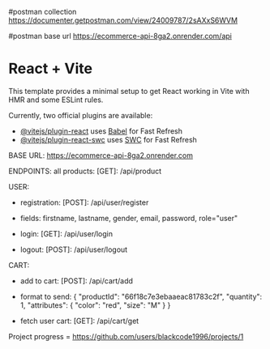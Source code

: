 #postman collection 
https://documenter.getpostman.com/view/24009787/2sAXxS6WVM

#postman base url
https://ecommerce-api-8ga2.onrender.com/api

# React + Vite

This template provides a minimal setup to get React working in Vite with HMR and some ESLint rules.

Currently, two official plugins are available:

- [@vitejs/plugin-react](https://github.com/vitejs/vite-plugin-react/blob/main/packages/plugin-react/README.md) uses [Babel](https://babeljs.io/) for Fast Refresh
- [@vitejs/plugin-react-swc](https://github.com/vitejs/vite-plugin-react-swc) uses [SWC](https://swc.rs/) for Fast Refresh



BASE URL: https://ecommerce-api-8ga2.onrender.com

ENDPOINTS:
all products: [GET]: /api/product


USER:
 - registration: [POST]: /api/user/register
  - fields: firstname, lastname, gender, email, password, role="user"

 - login: [GET]: /api/user/login

 - logout: [POST]: /api/user/logout


CART:
 - add to cart: [POST]: /api/cart/add
  - format to send:
	{
  		"productId": "66f18c7e3ebaaeac81783c2f",
		"quantity": 1,
		"attributes": {
			"color": "red",
			"size": "M"
		}
	}

 - fetch user cart: [GET]: /api/cart/get

Project progress = https://github.com/users/blackcode1996/projects/1 
